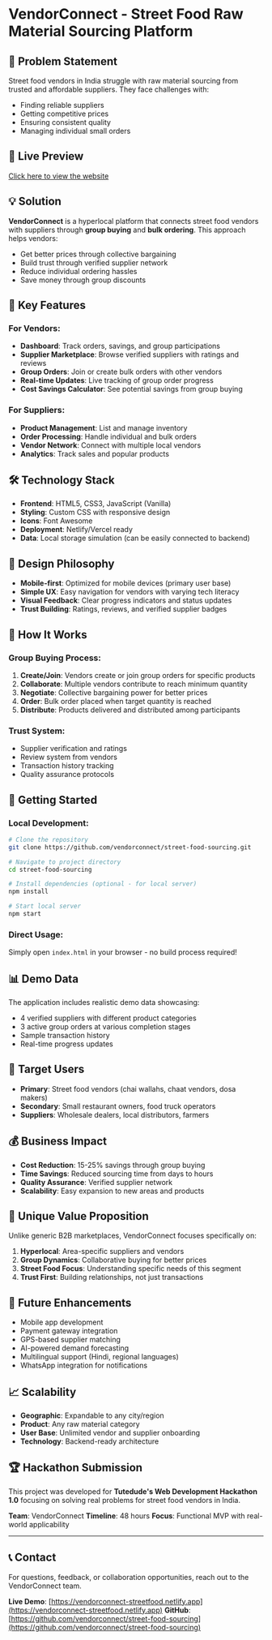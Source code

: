 # VendorConnect - Street Food Raw Material Sourcing Platform

## 🎯 Problem Statement
Street food vendors in India struggle with raw material sourcing from trusted and affordable suppliers. They face challenges with:
- Finding reliable suppliers
- Getting competitive prices
- Ensuring consistent quality
- Managing individual small orders

## 🔗 Live Preview  
[Click here to view the website](https://adrika-02.github.io/Vendor-Connect/)


## 💡 Solution
**VendorConnect** is a hyperlocal platform that connects street food vendors with suppliers through **group buying** and **bulk ordering**. This approach helps vendors:
- Get better prices through collective bargaining
- Build trust through verified supplier network
- Reduce individual ordering hassles
- Save money through group discounts

## 🚀 Key Features

### For Vendors:
- **Dashboard**: Track orders, savings, and group participations
- **Supplier Marketplace**: Browse verified suppliers with ratings and reviews
- **Group Orders**: Join or create bulk orders with other vendors
- **Real-time Updates**: Live tracking of group order progress
- **Cost Savings Calculator**: See potential savings from group buying

### For Suppliers:
- **Product Management**: List and manage inventory
- **Order Processing**: Handle individual and bulk orders
- **Vendor Network**: Connect with multiple local vendors
- **Analytics**: Track sales and popular products

## 🛠 Technology Stack
- **Frontend**: HTML5, CSS3, JavaScript (Vanilla)
- **Styling**: Custom CSS with responsive design
- **Icons**: Font Awesome
- **Deployment**: Netlify/Vercel ready
- **Data**: Local storage simulation (can be easily connected to backend)

## 🎨 Design Philosophy
- **Mobile-first**: Optimized for mobile devices (primary user base)
- **Simple UX**: Easy navigation for vendors with varying tech literacy
- **Visual Feedback**: Clear progress indicators and status updates
- **Trust Building**: Ratings, reviews, and verified supplier badges

## 📱 How It Works

### Group Buying Process:
1. **Create/Join**: Vendors create or join group orders for specific products
2. **Collaborate**: Multiple vendors contribute to reach minimum quantity
3. **Negotiate**: Collective bargaining power for better prices
4. **Order**: Bulk order placed when target quantity is reached
5. **Distribute**: Products delivered and distributed among participants

### Trust System:
- Supplier verification and ratings
- Review system from vendors
- Transaction history tracking
- Quality assurance protocols

## 🚀 Getting Started

### Local Development:
```bash
# Clone the repository
git clone https://github.com/vendorconnect/street-food-sourcing.git

# Navigate to project directory
cd street-food-sourcing

# Install dependencies (optional - for local server)
npm install

# Start local server
npm start
```

### Direct Usage:
Simply open `index.html` in your browser - no build process required!

## 📊 Demo Data
The application includes realistic demo data showcasing:
- 4 verified suppliers with different product categories
- 3 active group orders at various completion stages
- Sample transaction history
- Real-time progress updates

## 🎯 Target Users
- **Primary**: Street food vendors (chai wallahs, chaat vendors, dosa makers)
- **Secondary**: Small restaurant owners, food truck operators
- **Suppliers**: Wholesale dealers, local distributors, farmers

## 💰 Business Impact
- **Cost Reduction**: 15-25% savings through group buying
- **Time Savings**: Reduced sourcing time from days to hours
- **Quality Assurance**: Verified supplier network
- **Scalability**: Easy expansion to new areas and products

## 🌟 Unique Value Proposition
Unlike generic B2B marketplaces, VendorConnect focuses specifically on:
1. **Hyperlocal**: Area-specific suppliers and vendors
2. **Group Dynamics**: Collaborative buying for better prices
3. **Street Food Focus**: Understanding specific needs of this segment
4. **Trust First**: Building relationships, not just transactions

## 🚀 Future Enhancements
- Mobile app development
- Payment gateway integration
- GPS-based supplier matching
- AI-powered demand forecasting
- Multilingual support (Hindi, regional languages)
- WhatsApp integration for notifications

## 📈 Scalability
- **Geographic**: Expandable to any city/region
- **Product**: Any raw material category
- **User Base**: Unlimited vendor and supplier onboarding
- **Technology**: Backend-ready architecture

## 🏆 Hackathon Submission
This project was developed for **Tutedude's Web Development Hackathon 1.0** focusing on solving real problems for street food vendors in India.

**Team**: VendorConnect
**Timeline**: 48 hours
**Focus**: Functional MVP with real-world applicability

---

## 📞 Contact
For questions, feedback, or collaboration opportunities, reach out to the VendorConnect team.

**Live Demo**: [https://vendorconnect-streetfood.netlify.app](https://vendorconnect-streetfood.netlify.app)
**GitHub**: [https://github.com/vendorconnect/street-food-sourcing](https://github.com/vendorconnect/street-food-sourcing)
